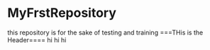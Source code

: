 # MyFrstRepository
this repository is for the sake of testing and training
===THis is the Header====
hi hi hi
